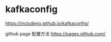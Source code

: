 # kafkaconfig

https://includeno.github.io/kafkaconfig/

github page 配置方法
https://pages.github.com/
